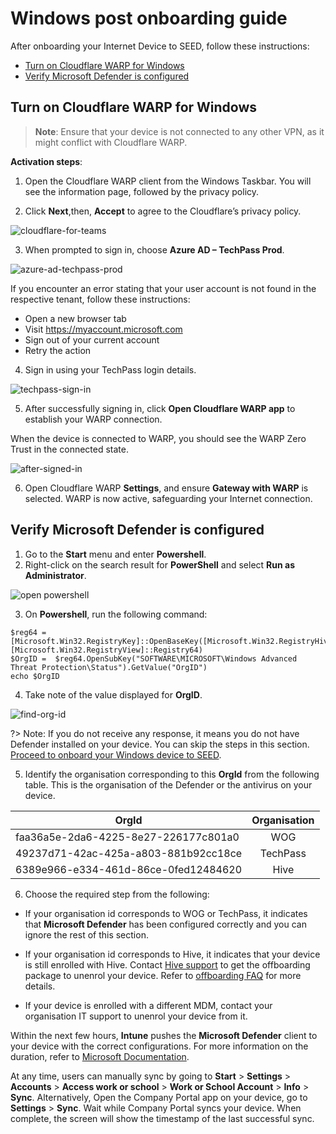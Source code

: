 # Windows post onboarding guide

After onboarding your Internet Device to SEED, follow these instructions:

- [Turn on Cloudflare WARP for Windows](#turn-on-cloudflare-warp-for-windows)
- [Verify Microsoft Defender is configured](verify-microsoft-defender-is-configured)

## Turn on Cloudflare WARP for Windows

>**Note**: Ensure that your device is not connected to any other VPN, as it might conflict with Cloudflare WARP.

**Activation steps**:

1. Open the Cloudflare WARP client from the Windows Taskbar. You will see the information page, followed by the privacy policy.

2. Click **Next**,then, **Accept** to agree to the Cloudflare’s privacy policy.

  ![cloudflare-for-teams](../images/cloudflare-warp-windows/cloudflare-for-teams.png ':size=50%')

3. When prompted to sign in, choose **Azure AD – TechPass Prod**.

  ![azure-ad-techpass-prod](../images/cloudflare-warp-windows/azure-ad-techpass-prod.png ':size=50%')

If you encounter an error stating that your user account is not found in the respective tenant, follow these instructions:

- Open a new browser tab
- Visit https://myaccount.microsoft.com
- Sign out of your current account
- Retry the action

4. Sign in using your TechPass login details.

  ![techpass-sign-in](../images/cloudflare-warp-macos/techpass-sign-in.png ':size=50%')

5. After successfully signing in, click **Open Cloudflare WARP app** to establish your WARP connection.

  When the device is connected to WARP, you should see the WARP Zero Trust in the connected state.
  
  ![after-signed-in](../images/cloudflare-warp-windows/after-signed-in.png ':size=50%')

6. Open Cloudflare WARP **Settings**, and ensure **Gateway with WARP** is selected. WARP is now active, safeguarding your Internet connection.

## Verify Microsoft Defender is configured

1. Go to the **Start** menu and enter **Powershell**.
2. Right-click on the search result for **PowerShell** and select **Run as Administrator**.

![open powershell](/images/offboarding-windows/run_powershell.png)

3. On **Powershell**, run the following command:

```
$reg64 = [Microsoft.Win32.RegistryKey]::OpenBaseKey([Microsoft.Win32.RegistryHive]::LocalMachine, [Microsoft.Win32.RegistryView]::Registry64)
$OrgID =  $reg64.OpenSubKey("SOFTWARE\MICROSOFT\Windows Advanced Threat Protection\Status").GetValue("OrgID")
echo $OrgID
```
4. Take note of the value displayed for **OrgID**.

![find-org-id](/images/offboarding-windows/org_id_win.png)

?> Note: If you do not receive any response, it means you do not have Defender installed on your device. You can skip the steps in this section. [Proceed to onboard your Windows device to SEED](onboard-device/identify-onboarding-persona).

5. Identify the organisation corresponding to this **OrgId** from the following table. This is the organisation of the Defender or the antivirus on your device.

  | OrgId  | Organisation |
  | ------------- |:-------------:|
  | faa36a5e-2da6-4225-8e27-226177c801a0      | WOG     |
  | 49237d71-42ac-425a-a803-881b92cc18ce  | TechPass    |
  | 6389e966-e334-461d-86ce-0fed12484620      | Hive     |

6. Choose the required step from the following:

  - If your organisation id corresponds to WOG or TechPass, it indicates that **Microsoft Defender** has been configured correctly and you can ignore the rest of this section.

  - If your organisation id corresponds to Hive, it indicates that your device is still enrolled with Hive. Contact [Hive support](mailto:GDS_DEN@hive.gov.sg) to get the offboarding package to unenrol your device. Refer to [offboarding FAQ](faq/offboarding-faq.md) for more details.
    
  - If your device is enrolled with a different MDM, contact your organisation IT support to unenrol your device from it.

Within the next few hours, **Intune** pushes the **Microsoft Defender** client to your device with the correct configurations. For more information on the duration, refer to [Microsoft Documentation](https://docs.microsoft.com/en-us/mem/intune/configuration/device-profile-troubleshoot#how-long-does-it-take-for-devices-to-get-a-policy-profile-or-app-after-they-are-assigned).

At any time, users can manually sync by going to **Start** > **Settings** > **Accounts** > **Access work or school** > **Work or School Account** > **Info** > **Sync**. Alternatively, Open the Company Portal app on your device, go to **Settings** > **Sync**. Wait while Company Portal syncs your device. When complete, the screen will show the timestamp of the last successful sync.
















